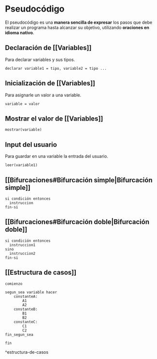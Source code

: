 # Pseudocódigo

El pseudocódigo es una **manera sencilla de expresar** los pasos que debe realizar un programa hasta alcanzar su objetivo, utilizando **oraciones en idioma nativo**.

## Declaración de [[Variables]]

Para declarar variables y sus tipos.

```
declarar variable1 = tipo, variable2 = tipo ...
```

## Inicialización de [[Variables]]

Para asignarle un valor a una variable.

```
variable = valor
```

## Mostrar el valor de [[Variables]]

```
mostrar(variable)
```

## Input del usuario

Para guardar en una variable la entrada del usuario.

```
leer(variable1)
```

## [[Bifurcaciones#Bifurcación simple|Bifurcación simple]]

```
si condición entonces
  instruccion
fin-si
```

## [[Bifurcaciones#Bifurcación doble|Bifurcación doble]]

```
si condición entonces
  instruccion1
sino
  instruccion2
fin-si
```

## [[Estructura de casos]]

```
comienzo

segun_sea variable hacer
    constanteA:
        A1
        A2
    constanteB:
        B1
        B2
    constanteC:
        C1
        C2
fin_segun_sea

fin
```

^estructura-de-casos

